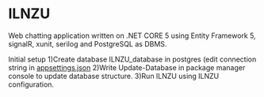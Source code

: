 # ILNZU
Web chatting application written on .NET CORE 5 using Entity Framework 5, signalR, xunit, serilog and PostgreSQL as DBMS.

Initial setup
1)Create database ILNZU_database in postgres (edit connection string in [appsettings.json](https://github.com/slavkokp/ILNZU/blob/master/ILNZU/ILNZU/appsettings.json)
2)Write Update-Database in package manager console to update database structure.
3)Run ILNZU using ILNZU configuration.
